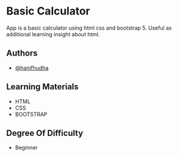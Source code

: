 
# Basic Calculator 
App is a basic calculator using html css and bootstrap 5. Useful as additional learning insight about html.

## Authors

- [@hanifhudha](https://www.github.com/hanifhudha)

## Learning Materials

- HTML
- CSS
- BOOTSTRAP 

## Degree Of Difficulty
- Beginner